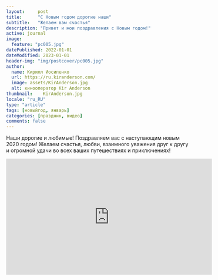 ```yaml
---
layout:     post
title:      "С Новым годом дорогие наши"
subtitle:   "Желаем вам счастья"
description: "Привет и мои поздравления с Новым годом!"
active: journal
image:
  feature: "pc005.jpg"
datePublished: 2022-01-01
dateModified: 2023-01-01
header-img: "img/postcover/pc005.jpg"
author:
  name: Кирилл Иосипенко
  url: https://ru.kiranderson.com/
  image: assets/KirAnderson.jpg
  alt: кинооператор Kir Аnderson
thumbnail:    KirAnderson.jpg
locale: "ru_RU"
type: "article"
tags: [новыйгод, январь]
categories: [праздник, видео]
comments: false
---
```

<!-- Yandex.Metrika counter -->
<script type="text/javascript" >
   (function(m,e,t,r,i,k,a){m[i]=m[i]||function(){(m[i].a=m[i].a||[]).push(arguments)};
   m[i].l=1*new Date();
   for (var j = 0; j < document.scripts.length; j++) {if (document.scripts[j].src === r) { return; }}
   k=e.createElement(t),a=e.getElementsByTagName(t)[0],k.async=1,k.src=r,a.parentNode.insertBefore(k,a)})
   (window, document, "script", "https://mc.yandex.ru/metrika/tag.js", "ym");

   ym(96501532, "init", {
        clickmap:true,
        trackLinks:true,
        accurateTrackBounce:true
   });
</script>
<noscript><div><img src="https://mc.yandex.ru/watch/96501532" style="position:absolute; left:-9999px;" alt="" /></div></noscript>
<!-- /Yandex.Metrika counter -->
<p>Наши дорогие и любимые! Поздравляем вас с наступающим новым 2020 годом! Желаем счастья, любви, взаимного уважения друг к другу и огромной удачи во всех ваших путешествиях и приключениях!</p>

<p></p>
<iframe width="560" height="315" src="https://www.youtube.com/embed/mmlsrQxGkkE" frameborder="0" allow="accelerometer; autoplay; encrypted-media; gyroscope; picture-in-picture" allowfullscreen></iframe>

